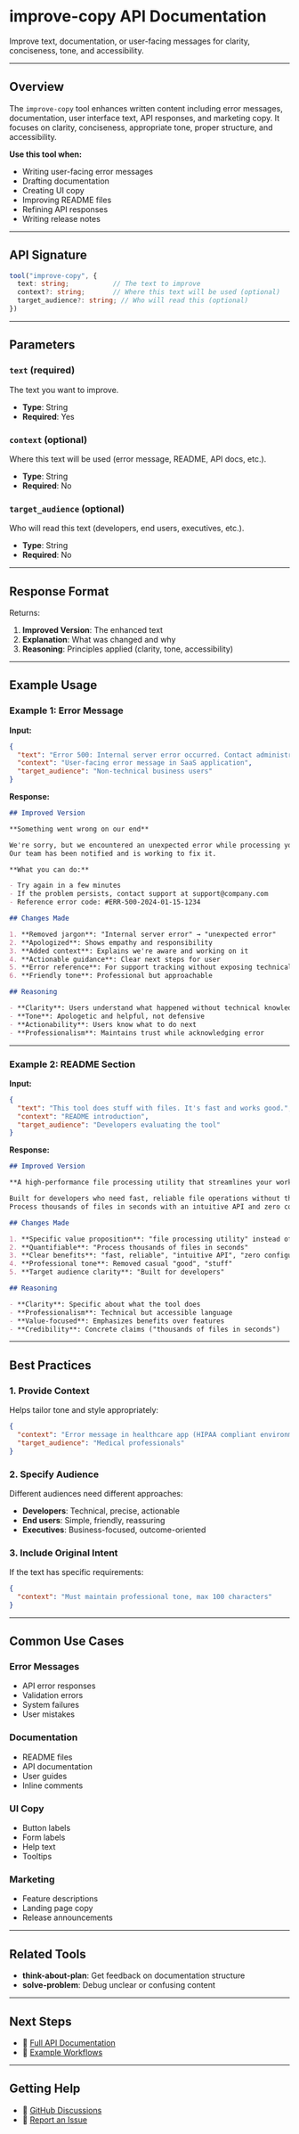 # improve-copy API Documentation

Improve text, documentation, or user-facing messages for clarity, conciseness, tone, and accessibility.

---

## Overview

The `improve-copy` tool enhances written content including error messages, documentation, user interface text, API responses, and marketing copy. It focuses on clarity, conciseness, appropriate tone, proper structure, and accessibility.

**Use this tool when:**

- Writing user-facing error messages
- Drafting documentation
- Creating UI copy
- Improving README files
- Refining API responses
- Writing release notes

---

## API Signature

```typescript
tool("improve-copy", {
  text: string;           // The text to improve
  context?: string;       // Where this text will be used (optional)
  target_audience?: string; // Who will read this (optional)
})
```

---

## Parameters

### `text` (required)

The text you want to improve.

- **Type**: String
- **Required**: Yes

### `context` (optional)

Where this text will be used (error message, README, API docs, etc.).

- **Type**: String
- **Required**: No

### `target_audience` (optional)

Who will read this text (developers, end users, executives, etc.).

- **Type**: String
- **Required**: No

---

## Response Format

Returns:

1. **Improved Version**: The enhanced text
2. **Explanation**: What was changed and why
3. **Reasoning**: Principles applied (clarity, tone, accessibility)

---

## Example Usage

### Example 1: Error Message

**Input:**

```json
{
  "text": "Error 500: Internal server error occurred. Contact administrator.",
  "context": "User-facing error message in SaaS application",
  "target_audience": "Non-technical business users"
}
```

**Response:**

```markdown
## Improved Version

**Something went wrong on our end**

We're sorry, but we encountered an unexpected error while processing your request.
Our team has been notified and is working to fix it.

**What you can do:**

- Try again in a few minutes
- If the problem persists, contact support at support@company.com
- Reference error code: #ERR-500-2024-01-15-1234

## Changes Made

1. **Removed jargon**: "Internal server error" → "unexpected error"
2. **Apologized**: Shows empathy and responsibility
3. **Added context**: Explains we're aware and working on it
4. **Actionable guidance**: Clear next steps for user
5. **Error reference**: For support tracking without exposing technical details
6. **Friendly tone**: Professional but approachable

## Reasoning

- **Clarity**: Users understand what happened without technical knowledge
- **Tone**: Apologetic and helpful, not defensive
- **Actionability**: Users know what to do next
- **Professionalism**: Maintains trust while acknowledging error
```

---

### Example 2: README Section

**Input:**

```json
{
  "text": "This tool does stuff with files. It's fast and works good.",
  "context": "README introduction",
  "target_audience": "Developers evaluating the tool"
}
```

**Response:**

```markdown
## Improved Version

**A high-performance file processing utility that streamlines your workflow.**

Built for developers who need fast, reliable file operations without the complexity.
Process thousands of files in seconds with an intuitive API and zero configuration.

## Changes Made

1. **Specific value proposition**: "file processing utility" instead of "does stuff"
2. **Quantifiable**: "Process thousands of files in seconds"
3. **Clear benefits**: "fast, reliable", "intuitive API", "zero configuration"
4. **Professional tone**: Removed casual "good", "stuff"
5. **Target audience clarity**: "Built for developers"

## Reasoning

- **Clarity**: Specific about what the tool does
- **Professionalism**: Technical but accessible language
- **Value-focused**: Emphasizes benefits over features
- **Credibility**: Concrete claims ("thousands of files in seconds")
```

---

## Best Practices

### 1. Provide Context

Helps tailor tone and style appropriately:

```json
{
  "context": "Error message in healthcare app (HIPAA compliant environment)",
  "target_audience": "Medical professionals"
}
```

### 2. Specify Audience

Different audiences need different approaches:

- **Developers**: Technical, precise, actionable
- **End users**: Simple, friendly, reassuring
- **Executives**: Business-focused, outcome-oriented

### 3. Include Original Intent

If the text has specific requirements:

```json
{
  "context": "Must maintain professional tone, max 100 characters"
}
```

---

## Common Use Cases

### Error Messages

- API error responses
- Validation errors
- System failures
- User mistakes

### Documentation

- README files
- API documentation
- User guides
- Inline comments

### UI Copy

- Button labels
- Form labels
- Help text
- Tooltips

### Marketing

- Feature descriptions
- Landing page copy
- Release announcements

---

## Related Tools

- **think-about-plan**: Get feedback on documentation structure
- **solve-problem**: Debug unclear or confusing content

---

## Next Steps

- 📖 [Full API Documentation](./README.md)
- 🎯 [Example Workflows](../../examples/)

---

## Getting Help

- 💬 [GitHub Discussions](https://github.com/amsv01/mcp-consultant/discussions)
- 🐛 [Report an Issue](https://github.com/amsv01/mcp-consultant/issues)
